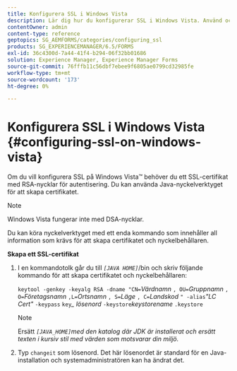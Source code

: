```yaml
---
title: Konfigurera SSL i Windows Vista
description: Lär dig hur du konfigurerar SSL i Windows Vista. Använd och kör Java Keytool för att generera SSL-certifikatet med RSA-nycklar för autentiseringen.
contentOwner: admin
content-type: reference
geptopics: SG_AEMFORMS/categories/configuring_ssl
products: SG_EXPERIENCEMANAGER/6.5/FORMS
exl-id: 36c4300d-7a44-41f4-b294-06f32bb01686
solution: Experience Manager, Experience Manager Forms
source-git-commit: 76fffb11c56dbf7ebee9f6805ae0799cd32985fe
workflow-type: tm+mt
source-wordcount: '173'
ht-degree: 0%

---
```


# Konfigurera SSL i Windows Vista {#configuring-ssl-on-windows-vista}

Om du vill konfigurera SSL på Windows Vista™ behöver du ett SSL-certifikat med RSA-nycklar för autentisering. Du kan använda Java-nyckelverktyget för att skapa certifikatet.

>[!NOTE]
>
>Windows Vista fungerar inte med DSA-nycklar.

Du kan köra nyckelverktyget med ett enda kommando som innehåller all information som krävs för att skapa certifikatet och nyckelbehållaren.

**Skapa ett SSL-certifikat**

1. I en kommandotolk går du till *`[JAVA HOME]`*/bin och skriv följande kommando för att skapa certifikatet och nyckelbehållaren:

   `keytool -genkey -keyalg RSA -dname "CN=`*Värdnamn* `, OU=`*Gruppnamn* `, O=`*Företagsnamn* `,L=`*Ortsnamn* `, S=`*Läge* `, C=`*Landskod* `" -alias`*&quot;LC Cert&quot;* `-keypass` `key`*_* *lösenord* `-keystore`*keystorename* `.keystore`

   >[!NOTE]
   >
   >Ersätt *`[JAVA_HOME]`med den katalog där JDK är installerat och ersätt texten i kursiv stil med värden som motsvarar din miljö.*

1. Typ `changeit` som lösenord. Det här lösenordet är standard för en Java-installation och systemadministratören kan ha ändrat det.
